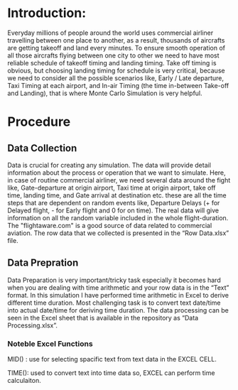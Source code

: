 # Introduction:
Everyday millions of people around the world uses commercial airliner travelling between one place to another, as a result, thousands of aircrafts are getting takeoff and land every minutes. To ensure smooth operation of all those aircrafts flying between one city to other we need to have most reliable schedule of takeoff timing and landing timing. Take off timing is obvious, but choosing landing timing for schedule is very critical, because we need to consider all the possible scenarios like, Early / Late departure, Taxi Timing at each airport, and In-air Timing (the time in-between Take-off and Landing), that is where Monte Carlo Simulation is very helpful.

# Procedure 
## Data Collection 
Data is crucial for creating any simulation. The data will provide detail information about the process or operation that we want to simulate. Here, in case of routine commercial airliner, we need several data around the fight like, Gate-departure at origin airport, Taxi time at origin airport, take off time, landing time, and Gate arrival at destination etc. these are all the time steps that are dependent on random events like, Departure Delays (+ for Delayed flight, - for Early flight and 0 for on time). The real data will give information on all the random variable included in the whole flight-duration. The "flightaware.com" is a good source of data related to commercial aviation. The row data that we collected is presented in the “Row Data.xlsx” file. 

## Data Prepration
Data Preparation is very important/tricky task especially it becomes hard when you are dealing with time arithmetic and your row data is in the “Text” format. In this simulation I have performed time arithmetic in Excel to derive different time duration. Most challenging task is to convert text date/time into actual date/time for deriving time duration. The data processing can be seen in the Excel sheet that is available in the repository as “Data Processing.xlsx”. 

### Noteble Excel Functions
MID() : use for selecting spacific text from text data in the EXCEL CELL.

TIME(): used to convert text into time data so, EXCEL can perform time calculaiton.
